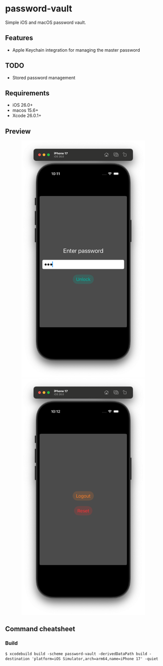 # password-vault

Simple iOS and macOS password vault.

## Features

- Apple Keychain integration for managing the master password

## TODO

- Stored password management

## Requirements

- iOS 26.0+
- macos 15.6+
- Xcode 26.0.1+

## Preview

<p align="center">
  <img src="images/login-view.png" width="400" />
  <img src="images/main-view.png" width="400" />
</p>

## Command cheatsheet

### Build

```
$ xcodebuild build -scheme password-vault -derivedDataPath build -destination 'platform=iOS Simulator,arch=arm64,name=iPhone 17' -quiet
```
